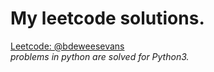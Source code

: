 # My leetcode solutions.
<a href="https://www.leetcode.com/bdeweesevans" target="_blank" rel="noopener noreferrer">Leetcode: @bdeweesevans</a><br>
*problems in python are solved for Python3.*
